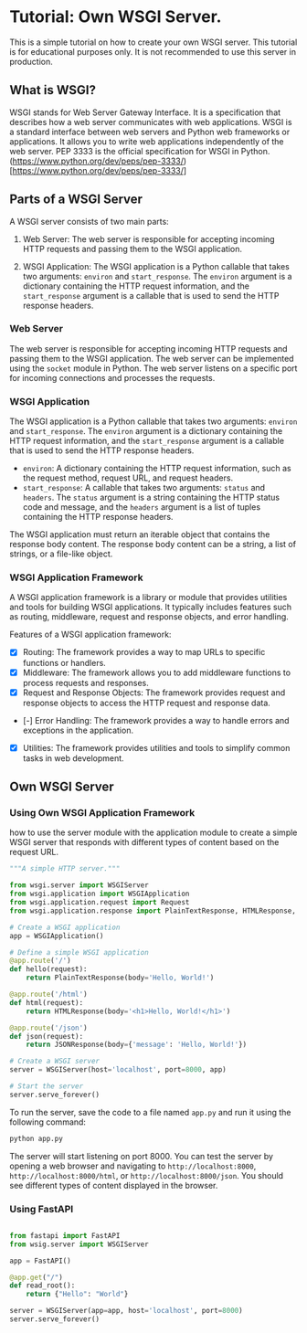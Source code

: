 # Tutorial: Own WSGI Server.

This is a simple tutorial on how to create your own WSGI server. This tutorial is for educational purposes only. It is not recommended to use this server in production.

## What is WSGI?

WSGI stands for Web Server Gateway Interface. It is a specification that describes how a web server communicates with web applications. WSGI is a standard interface between web servers and Python web frameworks or applications. It allows you to write web applications independently of the web server.
PEP 3333 is the official specification for WSGI in Python. (https://www.python.org/dev/peps/pep-3333/)[https://www.python.org/dev/peps/pep-3333/]

## Parts of a WSGI Server

A WSGI server consists of two main parts:

1. Web Server: The web server is responsible for accepting incoming HTTP requests and passing them to the WSGI application.

2. WSGI Application: The WSGI application is a Python callable that takes two arguments: `environ` and `start_response`. The `environ` argument is a dictionary containing the HTTP request information, and the `start_response` argument is a callable that is used to send the HTTP response headers.

### Web Server

The web server is responsible for accepting incoming HTTP requests and passing them to the WSGI application. The web server can be implemented using the `socket` module in Python. The web server listens on a specific port for incoming connections and processes the requests.

### WSGI Application

The WSGI application is a Python callable that takes two arguments: `environ` and `start_response`. The `environ` argument is a dictionary containing the HTTP request information, and the `start_response` argument is a callable that is used to send the HTTP response headers.

- `environ`: A dictionary containing the HTTP request information, such as the request method, request URL, and request headers.
- `start_response`: A callable that takes two arguments: `status` and `headers`. The `status` argument is a string containing the HTTP status code and message, and the `headers` argument is a list of tuples containing the HTTP response headers.

The WSGI application must return an iterable object that contains the response body content. The response body content can be a string, a list of strings, or a file-like object.

### WSGI Application Framework

A WSGI application framework is a library or module that provides utilities and tools for building WSGI applications. It typically includes features such as routing, middleware, request and response objects, and error handling.

Features of a WSGI application framework:

- [x] Routing: The framework provides a way to map URLs to specific functions or handlers.
- [x] Middleware: The framework allows you to add middleware functions to process requests and responses.
- [x] Request and Response Objects: The framework provides request and response objects to access the HTTP request and response data.
- [-] Error Handling: The framework provides a way to handle errors and exceptions in the application.
- [x] Utilities: The framework provides utilities and tools to simplify common tasks in web development.



## Own WSGI Server

### Using Own WSGI Application Framework

how to use the server module with the application module to create a simple WSGI server that responds with different types of content based on the request URL.

```python
"""A simple HTTP server."""

from wsgi.server import WSGIServer
from wsgi.application import WSGIApplication
from wsgi.application.request import Request
from wsgi.application.response import PlainTextResponse, HTMLResponse, JSONResponse

# Create a WSGI application
app = WSGIApplication()

# Define a simple WSGI application
@app.route('/')
def hello(request):
    return PlainTextResponse(body='Hello, World!')

@app.route('/html')
def html(request):
    return HTMLResponse(body='<h1>Hello, World!</h1>')

@app.route('/json')
def json(request):
    return JSONResponse(body={'message': 'Hello, World!'})

# Create a WSGI server
server = WSGIServer(host='localhost', port=8000, app)

# Start the server
server.serve_forever()
```

To run the server, save the code to a file named `app.py` and run it using the following command:

```bash
python app.py
```

The server will start listening on port 8000. You can test the server by opening a web browser and navigating to `http://localhost:8000`, `http://localhost:8000/html`, or `http://localhost:8000/json`. You should see different types of content displayed in the browser.

### Using FastAPI

```python

from fastapi import FastAPI
from wsig.server import WSGIServer

app = FastAPI()

@app.get("/")
def read_root():
    return {"Hello": "World"}

server = WSGIServer(app=app, host='localhost', port=8000)
server.serve_forever()

```
